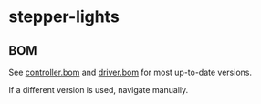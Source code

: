 # stepper-lights

## BOM

See [controller.bom](schem/controller.bom) and
[driver.bom](schem/driver.bom) for most up-to-date versions.

If a different version is used, navigate manually.

